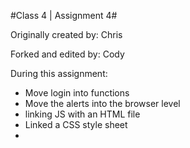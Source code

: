 #Class 4 | Assignment 4#

Originally created by: Chris

Forked and edited by: Cody

During this assignment:
- Move login into functions
- Move the alerts into the browser level
- linking JS with an HTML file
- Linked a CSS style sheet
-
